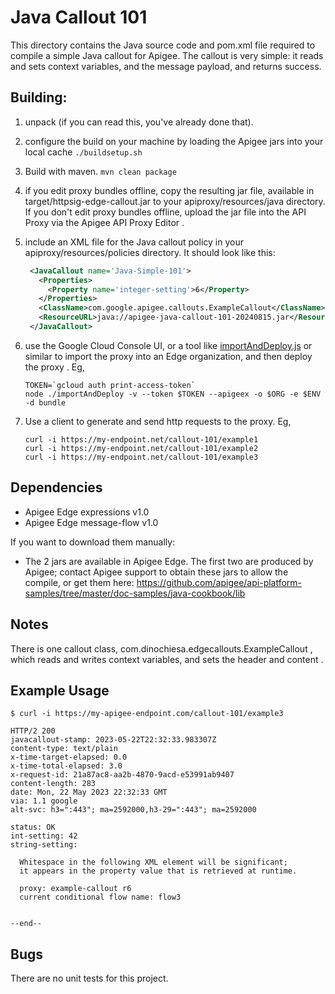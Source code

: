 # Java Callout 101

This directory contains the Java source code and pom.xml file required to
compile a simple Java callout for Apigee. The callout is very simple: it
reads and sets context variables, and the message payload, and returns success.

## Building:

1. unpack (if you can read this, you've already done that).

2. configure the build on your machine by loading the Apigee jars into your local cache
  ```./buildsetup.sh```

2. Build with maven.
  ```mvn clean package```

3. if you edit proxy bundles offline, copy the resulting jar file, available in  target/httpsig-edge-callout.jar to your apiproxy/resources/java directory.  If you don't edit proxy bundles offline, upload the jar file into the API Proxy via the Apigee API Proxy Editor .

4. include an XML file for the Java callout policy in your
   apiproxy/resources/policies directory. It should look
   like this:
   ```xml
    <JavaCallout name='Java-Simple-101'>
      <Properties>
        <Property name='integer-setting'>6</Property>
      </Properties>
      <ClassName>com.google.apigee.callouts.ExampleCallout</ClassName>
      <ResourceURL>java://apigee-java-callout-101-20240815.jar</ResourceURL>
    </JavaCallout>
   ```

5. use the Google Cloud Console UI, or a tool like [importAndDeploy.js](https://github.com/DinoChiesa/apigee-edge-js-examples/blob/master/importAndDeploy.js) or similar to
   import the proxy into an Edge organization, and then deploy the proxy .
   Eg,
   ```
   TOKEN=`gcloud auth print-access-token`
   node ./importAndDeploy -v --token $TOKEN --apigeex -o $ORG -e $ENV  -d bundle
   ```

6. Use a client to generate and send http requests to the proxy. Eg,
   ```
   curl -i https://my-endpoint.net/callout-101/example1
   curl -i https://my-endpoint.net/callout-101/example2
   curl -i https://my-endpoint.net/callout-101/example3
   ```




## Dependencies

- Apigee Edge expressions v1.0
- Apigee Edge message-flow v1.0


If you want to download them manually:

* The 2 jars are available in Apigee Edge. The first two are
  produced by Apigee; contact Apigee support to obtain these jars to allow
  the compile, or get them here:
  https://github.com/apigee/api-platform-samples/tree/master/doc-samples/java-cookbook/lib

## Notes

There is one callout class, com.dinochiesa.edgecallouts.ExampleCallout ,
which reads and writes context variables, and sets the header and content .


## Example Usage

```
$ curl -i https://my-apigee-endpoint.com/callout-101/example3

HTTP/2 200
javacallout-stamp: 2023-05-22T22:32:33.983307Z
content-type: text/plain
x-time-target-elapsed: 0.0
x-time-total-elapsed: 3.0
x-request-id: 21a87ac8-aa2b-4870-9acd-e53991ab9407
content-length: 283
date: Mon, 22 May 2023 22:32:33 GMT
via: 1.1 google
alt-svc: h3=":443"; ma=2592000,h3-29=":443"; ma=2592000

status: OK
int-setting: 42
string-setting:

  Whitespace in the following XML element will be significant;
  it appears in the property value that is retrieved at runtime.

  proxy: example-callout r6
  current conditional flow name: flow3


--end--
```

## Bugs

There are no unit tests for this project.
